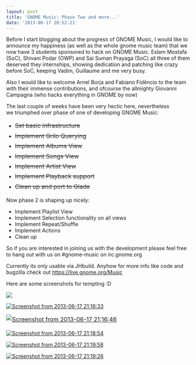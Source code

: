 ```yaml
---
layout: post
title: 'GNOME Music: Phase Two and more...'
date: '2013-06-17 20:52:21'
---
```


Before I start blogging about the progress of GNOME Music, I would like to announce my happiness (as well as the whole gnome music team) that we now have 3 students sponsored to hack on GNOME Music. Eslam Mostafa (SoC), Shivani Podar (OWP) and Sai Suman Prayaga (SoC) all three of them deserved they internships, showing dedication and patching like crazy before SoC, keeping Vadim, Guillaume and me very busy.

Also I would like to welcome Arnel Borja and Fabiano Fidêncio to the team with their immense contributions, and ofcourse the allmighty Giovanni Campagna (who hacks everything in GNOME by now)

The last couple of weeks have been very hectic here, nevertheless we triumphed over phase of one of developing GNOME Music:
<ul>
	<li><del><span style="font-size: 1rem; line-height: 1.714285714; color: #333333;">Set basic infrastructure</span></del></li>
	<li><del><span style="font-size: 1rem; line-height: 1.714285714; color: #333333;">Implement Grilo Querying</span></del></li>
	<li><del><span style="font-size: 1rem; line-height: 1.714285714; color: #333333;">Implement Albums View</span></del></li>
	<li><del><span style="font-size: 1rem; line-height: 1.714285714; color: #333333;">Implement Songs View</span></del></li>
	<li><del><span style="font-size: 1rem; line-height: 1.714285714; color: #333333;">Implement Artist View</span></del></li>
	<li><del><span style="font-size: 1rem; line-height: 1.714285714; color: #333333;">Implement Playback support</span></del></li>
	<li><del><span style="font-size: 1rem; line-height: 1.714285714; color: #333333;">Clean up and port to Glade</span></del></li>
</ul>
Now phase 2 is shaping up nicely:
<ul>
	<li>Implement Playlist View</li>
	<li>Implement Selection functionality on all views</li>
	<li>Implement Repeat/Shuffle</li>
	<li>Implement Actions</li>
	<li>Clean up</li>
</ul>
So if you are interested in joining us with the development please feel free to hang out with us on #gnome-music on irc.gnome.org

Currently its only usable via JHbuild. Anyhow for more info like code and bugzilla check out <a href="https://live.gnome.org/Music">https://live.gnome.org/Music</a>

Here are some screenshots for tempting :D

![](http://geekyogre.com/content/images/2013/06/Screenshot-from-2013-06-17-2116141.png)

<a href="http://geekyogre.com/content/images/2013/06/Screenshot-from-2013-06-17-2116331.png"><img alt="Screenshot from 2013-06-17 21:16:33" src="http://geekyogre.com/content/images/2013/06/Screenshot-from-2013-06-17-2116331.png"/></a>

<a style="line-height: 1.714285714; font-size: 1rem;" href="http://geekyogre.com/content/images/2013/06/Screenshot-from-2013-06-17-2116461.png"><img class="alignnone  wp-image-3529" alt="Screenshot from 2013-06-17 21:16:46" src="http://geekyogre.com/content/images/2013/06/Screenshot-from-2013-06-17-2116461.png"/></a>

<a href="http://geekyogre.com/content/images/2013/06/Screenshot-from-2013-06-17-211854.png"><img alt="Screenshot from 2013-06-17 21:18:54" src="http://geekyogre.com/content/images/2013/06/Screenshot-from-2013-06-17-211854.png"/></a>

<a href="http://geekyogre.com/content/images/2013/06/Screenshot-from-2013-06-17-211958.png"><img alt="Screenshot from 2013-06-17 21:19:58" src="http://geekyogre.com/content/images/2013/06/Screenshot-from-2013-06-17-211958.png"/></a>

<a href="http://geekyogre.com/content/images/2013/06/Screenshot-from-2013-06-17-211926.png"><img alt="Screenshot from 2013-06-17 21:19:26" src="http://geekyogre.com/content/images/2013/06/Screenshot-from-2013-06-17-211926.png"/></a>